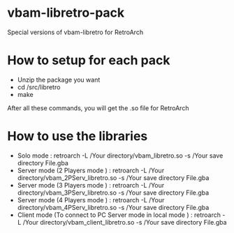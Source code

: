 # vbam-libretro-pack
Special versions of vbam-libretro for RetroArch

# How to setup for each pack
- Unzip the package you want
- cd /src/libretro
- make

After all these commands, you will get the .so file for RetroArch

# How to use the libraries
- Solo mode : retroarch -L /Your directory/vbam_libretro.so -s /Your save directory File.gba
- Server mode (2 Players mode ) : retroarch -L /Your directory/vbam_2PServ_libretro.so -s /Your save directory File.gba
- Server mode (3 Players mode ) : retroarch -L /Your directory/vbam_3PServ_libretro.so -s /Your save directory File.gba
- Server mode (4 Players mode ) : retroarch -L /Your directory/vbam_4PServ_libretro.so -s /Your save directory File.gba
- Client mode (To connect to PC Server mode in local mode ) : retroarch -L /Your directory/vbam_client_libretro.so -s /Your save directory File.gba
